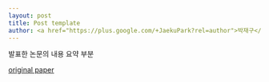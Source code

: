 ```yaml
---
layout: post
title: Post template
author: <a href="https://plus.google.com/+JaekuPark?rel=author">박재구</a>
---
```


발표한 논문의 내용 요약 부분

[original paper](http://www.nature.com/doifinder/10.1038/srep02971)